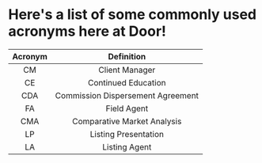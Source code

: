 # Here's a list of some commonly used acronyms here at Door!

| Acronym | Definition |
| :---: | :---: |
| CM | Client Manager |
| CE | Continued Education |
| CDA | Commission Dispersement Agreement |
| FA | Field Agent |
| CMA | Comparative Market Analysis |
| LP | Listing Presentation |
| LA | Listing Agent |



